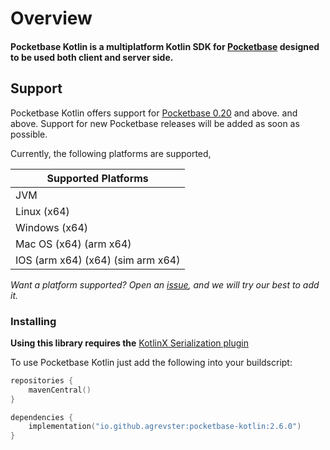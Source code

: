 # Overview

#### Pocketbase Kotlin is a multiplatform Kotlin SDK for [Pocketbase](https://pocketbase.io) designed to be used both client and server side.

## Support

Pocketbase Kotlin offers support for [Pocketbase 0.20](https://github.com/pocketbase/pocketbase/releases/tag/v0.20.0) and above.
and above.
Support for new Pocketbase releases will be added as soon as possible.

Currently, the following platforms are supported,

| Supported Platforms               |       
|-----------------------------------|       
| JVM                               |       
| Linux (x64)                       |       
| Windows (x64)                     |       
| Mac OS (x64) (arm x64)            |       
| IOS (arm x64) (x64) (sim arm x64) |

*Want a platform supported? Open an [issue](https://github.com/agrevster/pocketbase-kotlin/issues), and we will try our
best to add it.*

### Installing

**Using this library requires the**
[KotlinX Serialization plugin](https://github.com/Kotlin/kotlinx.serialization#using-the-plugins-block)

To use Pocketbase Kotlin just add the following into your buildscript:
```kotlin
repositories {
    mavenCentral()
}

dependencies {
    implementation("io.github.agrevster:pocketbase-kotlin:2.6.0")
}
```              
